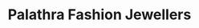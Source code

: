 ---
title: "Palathra Fashion Jewellers"
url: /pathanamthitta/palathra-fashion-jewellers/
shop: jewelry
---